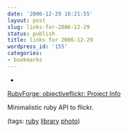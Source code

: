 ```yaml
---
date: '2006-12-29 16:21:55'
layout: post
slug: links-for-2006-12-29
status: publish
title: links for 2006-12-29
wordpress_id: '155'
categories:
- bookmarks
---
```



	
  * 
		

[RubyForge: objectiveflickr: Project Info](http://rubyforge.org/projects/objectiveflickr)


		

Minimalistic ruby API to flickr.


		

(tags: [ruby](http://del.icio.us/eob/ruby) [library](http://del.icio.us/eob/library) [photo](http://del.icio.us/eob/photo))


	



